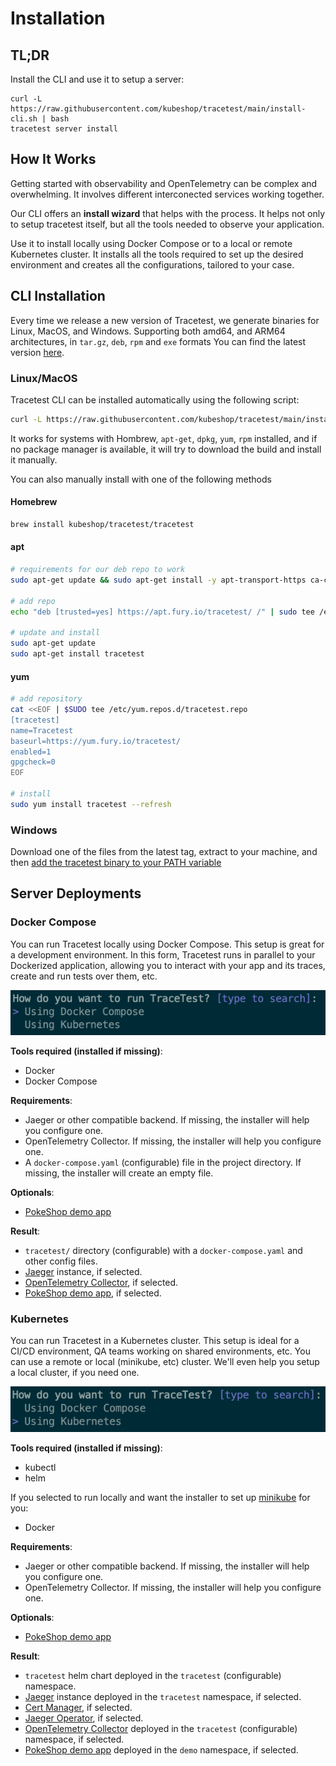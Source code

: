 # Installation

## TL;DR

Install the CLI and use it to setup a server:

```shell
curl -L https://raw.githubusercontent.com/kubeshop/tracetest/main/install-cli.sh | bash
tracetest server install
```

## How It Works

Getting started with observability and OpenTelemetry can be complex and overwhelming. It involves different interconected services working together.

Our CLI offers an **install wizard** that helps with the process. It helps not only to setup tracetest itself, but all the tools needed 
to observe your application.

Use it to install locally using Docker Compose or to a local or remote Kubernetes cluster.
It installs all the tools required to set up the desired environment and creates all the configurations, tailored to your case.

## CLI Installation

Every time we release a new version of Tracetest, we generate binaries for Linux, MacOS, and Windows. Supporting both amd64, and ARM64 architectures, in `tar.gz`, `deb`, `rpm` and `exe` formats
You can find the latest version [here](https://github.com/kubeshop/tracetest/releases/latest).

### Linux/MacOS

Tracetest CLI can be installed automatically using the following script:
```sh
curl -L https://raw.githubusercontent.com/kubeshop/tracetest/main/install-cli.sh | bash
```

It works for systems with Hombrew, `apt-get`, `dpkg`, `yum`, `rpm` installed, and if no package manager is available, it will try to download the build and install it manually.

You can also manually install with one of the following methods

#### Homebrew

```sh
brew install kubeshop/tracetest/tracetest
```

#### apt

```sh
# requirements for our deb repo to work
sudo apt-get update && sudo apt-get install -y apt-transport-https ca-certificates

# add repo
echo "deb [trusted=yes] https://apt.fury.io/tracetest/ /" | sudo tee /etc/apt/sources.list.d/fury.list

# update and install
sudo apt-get update
sudo apt-get install tracetest
```

#### yum

```sh
# add repository
cat <<EOF | $SUDO tee /etc/yum.repos.d/tracetest.repo
[tracetest]
name=Tracetest
baseurl=https://yum.fury.io/tracetest/
enabled=1
gpgcheck=0
EOF

# install
sudo yum install tracetest --refresh
```

### Windows
Download one of the files from the latest tag, extract to your machine, and then [add the tracetest binary to your PATH variable](https://stackoverflow.com/a/41895179)

## Server Deployments

### Docker Compose

You can run Tracetest locally using Docker Compose. This setup is great for a development environment. In this form, Tracetest runs in parallel to your Dockerized application,
allowing you to interact with your app and its traces, create and run tests over them, etc.

![Installer using docker compose](img/installer/1_docker-compose_0.7.0.png)

**Tools required (installed if missing)**:
- Docker
- Docker Compose

**Requirements**:
- Jaeger or other compatible backend. If missing, the installer will help you configure one.
- OpenTelemetry Collector. If missing, the installer will help you configure one.
- A `docker-compose.yaml` (configurable) file in the project directory. If missing, the installer will create an empty file.

**Optionals**:
- [PokeShop demo app](https://github.com/kubeshop/pokeshop/)

**Result**:
- `tracetest/` directory (configurable) with a `docker-compose.yaml` and other config files.
- [Jaeger](https://www.jaegertracing.io/) instance, if selected.
- [OpenTelemetry Collector](https://opentelemetry.io/docs/collector/), if selected.
- [PokeShop demo app](https://github.com/kubeshop/pokeshop/), if selected.

### Kubernetes

You can run Tracetest in a Kubernetes cluster. This setup is ideal for a CI/CD environment, QA teams working on shared environments, etc.
You can use a remote or local (minikube, etc) cluster. We'll even help you setup a local cluster, if you need one.

![Installer using Kubernetes](img/installer/1_kubernetes_0.7.0.png)

**Tools required (installed if missing)**:
- kubectl
- helm

If you selected to run locally and want the installer to set up [minikube](https://minikube.sigs.k8s.io/docs/) for you:
- Docker

**Requirements**:
- Jaeger or other compatible backend. If missing, the installer will help you configure one.
- OpenTelemetry Collector. If missing, the installer will help you configure one.

**Optionals**:
- [PokeShop demo app](https://github.com/kubeshop/pokeshop/)

**Result**:
- `tracetest` helm chart deployed in the `tracetest` (configurable) namespace.
- [Jaeger](https://www.jaegertracing.io/) instance deployed in the `tracetest` namespace, if selected.
- [Cert Manager](https://cert-manager.io/), if selected.
- [Jaeger Operator](https://www.jaegertracing.io/docs/latest/operator/), if selected.
- [OpenTelemetry Collector](https://opentelemetry.io/docs/collector/) deployed in the `tracetest` (configurable) namespace, if selected.
- [PokeShop demo app](https://github.com/kubeshop/pokeshop/) deployed in the `demo` namespace, if selected.
